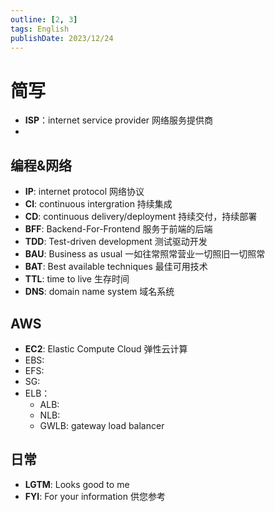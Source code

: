 ```yaml
---
outline: [2, 3]
tags: English
publishDate: 2023/12/24
---
```

# 简写

- **ISP**：internet service provider 网络服务提供商
- 

## 编程&网络
- **IP**: internet protocol 网络协议
- **CI**: continuous intergration 持续集成
- **CD**:	continuous delivery/deployment	持续交付，持续部署
- **BFF**: Backend-For-Frontend	服务于前端的后端
- **TDD**: Test-driven development 测试驱动开发
- **BAU**: Business as usual 一如往常照常营业一切照旧一切照常
- **BAT**: Best available techniques 最佳可用技术
- **TTL**: time to live 生存时间
- **DNS**: domain name system 域名系统

## AWS
- **EC2**: Elastic Compute Cloud 弹性云计算
- EBS: 
- EFS: 
- SG:
- ELB：
	- ALB:
	- NLB:
	- GWLB: gateway load balancer

## 日常
- **LGTM**: Looks good to me	
- **FYI**: For your information	供您参考